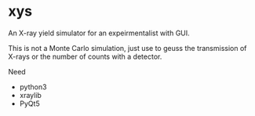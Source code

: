 # xys

An X-ray yield simulator for an expeirmentalist with GUI.

This is not a Monte Carlo simulation, just use to geuss the transmission of X-rays or the number of counts with a detector.

Need
- python3
- xraylib
- PyQt5
